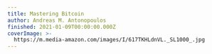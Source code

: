 ```yaml
---
title: Mastering Bitcoin
author: Andreas M. Antonopoulos
finished: 2021-01-09T00:00:00.000Z
coverImage: >-
  https://m.media-amazon.com/images/I/617TKHLdnVL._SL1000_.jpg
---
```

